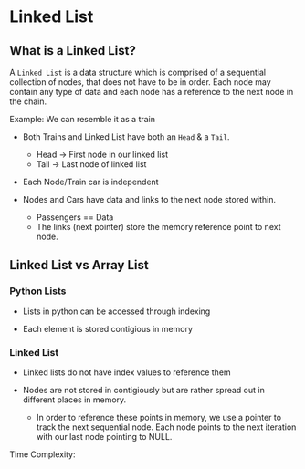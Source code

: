 # Linked List

## What is a Linked List?

 A `Linked List` is a data structure which is comprised of a sequential collection of nodes, that does not have to be in order. Each node may contain any type of data and each node has a reference to the next node in the chain.

 Example: We can resemble it as a train 

- Both Trains and Linked List have both an `Head` & a `Tail`.
    - Head -> First node in our linked list
    - Tail -> Last node of linked list 

- Each Node/Train car is independent

- Nodes and Cars have data and links to the next node stored within. 
    - Passengers == Data
    - The links (next pointer) store the memory reference point to next node.


## Linked List vs Array List

### Python Lists

- Lists in python can be accessed through indexing

- Each element is stored contigious in memory

### Linked List

- Linked lists do not have index values to reference them

- Nodes are not stored in contigiously but are rather spread out in different places in memory.

    - In order to reference these points in memory, we use a pointer to track the next sequential node. Each node points to the next iteration with our last node pointing to NULL.

Time Complexity:
